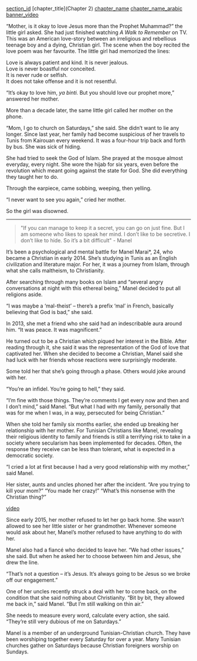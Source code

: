 [section_id](manel)
[chapter_title](Chapter 2)
[chapter_name](Manel)
[chapter_name_arabic](منال)
[banner_video](content/03_Manel/video/Manel_CapHeader1.mp4)

“Mother, is it okay to love Jesus more than the Prophet Muhammad?” the little girl asked. She had just finished watching _A Walk to Remember_ on TV. This was an American love-story between an irreligious and rebellious teenage boy and a dying, Christian girl. The scene when the boy recited the love poem was her favourite. The little girl had memorized the lines:

<div class="align-center italics">Love is always patient and kind. It is never jealous.</div>
<div class="align-center italics">Love is never boastful nor conceited.</div>
<div class="align-center italics">It is never rude or selfish.</div>
<div class="align-center italics">It does not take offense and it is not resentful.</div>

“It’s okay to love him, _ya binti._ But you should love our prophet more,” answered her mother.

More than a decade later, the same little girl called her mother on the phone. 

“Mom, I go to church on Saturdays,” she said. She didn’t want to lie any longer. Since last year, her family had become suspicious of her travels to Tunis from Kairouan every weekend. It was a four-hour trip back and forth by bus. She was sick of hiding.

She had tried to seek the God of Islam. She prayed at the mosque almost everyday, every night. She wore the hijab for six years, even before the revolution which meant going against the state for God. She did everything they taught her to do. 

Through the earpiece, came sobbing, weeping, then yelling.

“I never want to see you again,” cried her mother. 

So the girl was disowned. 

---

> "If you can manage to keep it a secret, you can go on just fine. But I am someone who likes to speak her mind. I don’t like to be secretive. I don’t like to hide. So it’s a bit difficult" - Manel

It’s been a psychological and mental battle for Manel Marai*, 24, who became a Christian in early 2014. She’s studying in Tunis as an English civilization and literature major. For her, it was a journey from Islam, through what she calls maltheism, to Christianity. 

After searching through many books on Islam and “several angry conversations at night with this ethereal being,” Manel decided to put all religions aside.

“I was maybe a ‘mal-theist’ – there’s a prefix ‘mal’ in French, basically believing that God is bad,” she said. 

In 2013, she met a friend who she said had an indescribable aura around him. “It was peace. It was magnificent.” 

He turned out to be a Christian which piqued her interest in the Bible. After reading through it, she said it was the representation of the God of love that captivated her. When she decided to become a Christian, Manel said she had luck with her friends whose reactions were surprisingly moderate. 

Some told her that she’s going through a phase. Others would joke around with her. 

“You’re an infidel. You’re going to hell,” they said.

“I’m fine with those things. They’re comments I get every now and then and I don’t mind,” said Manel. “But what I had with my family, personally that was for me when I was, in a way, persecuted for being Christian.” 

When she told her family six months earlier, she ended up breaking her relationship with her mother. For Tunisian Christians like Manel, revealing their religious identity to family and friends is still a terrifying risk to take in a society where secularism has been implemented for decades. Often, the response they receive can be less than tolerant, what is expected in a democratic society.

“I cried a lot at first because I had a very good relationship with my mother,” said Manel. 

Her sister, aunts and uncles phoned her after the incident. “Are you trying to kill your mom?” “You made her crazy!” “What’s this nonsense with the Christian thing?” 

[video](content/03_Manel/video/Manel_video1.mp4 " ")

Since early 2015, her mother refused to let her go back home. She wasn’t allowed to see her little sister or her grandmother. Whenever someone would ask about her, Manel’s mother refused to have anything to do with her. 

Manel also had a fiancé who decided to leave her. “We had other issues,” she said. But when he asked her to choose between him and Jesus, she drew the line. 

“That’s not a question – it’s Jesus. It’s always going to be Jesus so we broke off our engagement.” 

One of her uncles recently struck a deal with her to come back, on the condition that she said nothing about Christianity. “Bit by bit, they allowed me back in,” said Manel. “But I’m still walking on thin air.” 

She needs to measure every word, calculate every action, she said.  “They’re still very dubious of me on Saturdays.” 

Manel is a member of an underground Tunisian-Christian church. They have been worshiping together every Saturday for over a year. Many Tunisian churches gather on Saturdays because Christian foreigners worship on Sundays.


